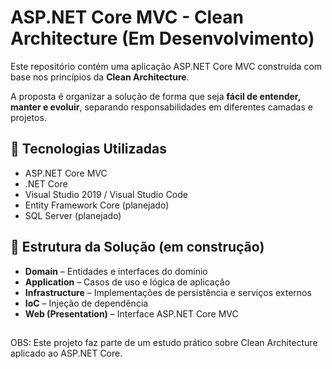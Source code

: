 # ASP.NET Core MVC - Clean Architecture (Em Desenvolvimento)

Este repositório contém uma aplicação ASP.NET Core MVC construída com base nos princípios da **Clean Architecture**.

A proposta é organizar a solução de forma que seja **fácil de entender, manter e evoluir**, separando responsabilidades em diferentes camadas e projetos.

## 🔧 Tecnologias Utilizadas

- ASP.NET Core MVC
- .NET Core
- Visual Studio 2019 / Visual Studio Code
- Entity Framework Core (planejado)
- SQL Server (planejado)

## 🧱 Estrutura da Solução (em construção)

- **Domain** – Entidades e interfaces do domínio
- **Application** – Casos de uso e lógica de aplicação
- **Infrastructure** – Implementações de persistência e serviços externos
- **IoC** – Injeção de dependência
- **Web (Presentation)** – Interface ASP.NET Core MVC

##

OBS: Este projeto faz parte de um estudo prático sobre Clean Architecture aplicado ao ASP.NET Core.
